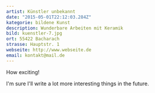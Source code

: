 ```yaml
---
artist: Künstler unbekannt
date: "2015-05-01T22:12:03.284Z"
kategorie: bildene Kunst
description: Wunderbare Arbeiten mit Keramik
bild: kuenstler-7.jpg
ort: 55422 Bacharach
strasse: Hauptstr. 1
webseite: http://www.webseite.de
email: kontakt@mail.de
---
```


How exciting!

I'm sure I'll write a lot more interesting things in the future.

